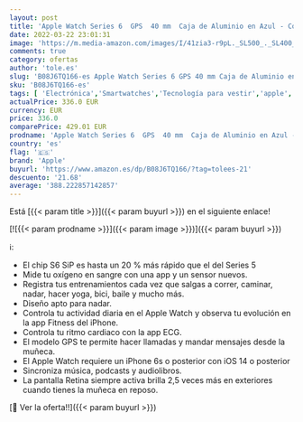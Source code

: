```yaml
---
layout: post
title: 'Apple Watch Series 6  GPS  40 mm  Caja de Aluminio en Azul - Correa Deportiva Azul Marino Intenso'
date: 2022-03-22 23:01:31
image: 'https://m.media-amazon.com/images/I/41zia3-r9pL._SL500_._SL400_.jpg'
comments: true
category: ofertas
author: 'tole.es'
slug: 'B08J6TQ166-es Apple Watch Series 6 GPS 40 mm Caja de Aluminio en Azul -...'
sku: 'B08J6TQ166-es'
tags: [ 'Electrónica','Smartwatches','Tecnología para vestir','apple', ]
actualPrice: 336.0 EUR
currency: EUR
price: 336.0
comparePrice: 429.01 EUR
prodname: 'Apple Watch Series 6  GPS  40 mm  Caja de Aluminio en Azul - Correa Deportiva Azul Marino Intenso'
country: 'es'
flag: '🇪🇸'
brand: 'Apple'
buyurl: 'https://www.amazon.es/dp/B08J6TQ166/?tag=tolees-21'
descuento: '21.68'
average: '388.222857142857'
---
```


Está [{{< param title >}}]({{< param buyurl >}}) en el siguiente enlace!

[![{{< param prodname >}}]({{< param image >}})]({{< param buyurl >}})

ℹ️:

- El chip S6 SiP es hasta un 20 % más rápido que el del Series 5
- Mide tu oxígeno en sangre con una app y un sensor nuevos.
- Registra tus entrenamientos cada vez que salgas a correr, caminar, nadar, hacer yoga, bici, baile y mucho más.
- Diseño apto para nadar.
- Controla tu actividad diaria en el Apple Watch y observa tu evolución en la app Fitness del iPhone.
- Controla tu ritmo cardiaco con la app ECG.
- El modelo GPS te permite hacer llamadas y mandar mensajes desde la muñeca.
- El Apple Watch requiere un iPhone 6s o posterior con iOS 14 o posterior
- Sincroniza música, podcasts y audiolibros.
- La pantalla Retina siempre activa brilla 2,5 veces más en exteriores cuando tienes la muñeca en reposo.

[🛒 Ver la oferta!!]({{< param buyurl >}})
